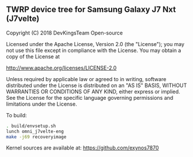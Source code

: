 ## TWRP device tree for Samsung Galaxy J7 Nxt (J7velte)

 Copyright (C) 2018 DevKingsTeam Open-source

 Licensed under the Apache License, Version 2.0 (the "License");
 you may not use this file except in compliance with the License.
 You may obtain a copy of the License at

 http://www.apache.org/licenses/LICENSE-2.0

 Unless required by applicable law or agreed to in writing, software
 distributed under the License is distributed on an "AS IS" BASIS,
 WITHOUT WARRANTIES OR CONDITIONS OF ANY KIND, either express or implied.
 See the License for the specific language governing permissions and
 limitations under the License.



To build:

```sh
. build/envsetup.sh
lunch omni_j7velte-eng
make -j69 recoveryimage
```

Kernel sources are available at: https://github.com/exynos7870
